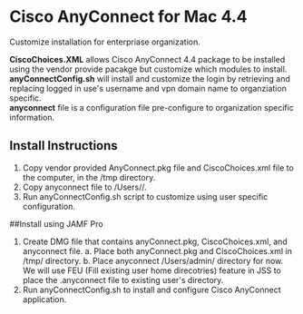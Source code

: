 # Cisco AnyConnect for Mac 4.4  
Customize installation for enterpriase organization.  

__CiscoChoices.XML__ allows Cisco AnyConnect 4.4 package to be installed using the vendor provide pacakge but customize which modules to install.  
__anyConnectConfig.sh__ will install and customize the login by retrieving and replacing logged in use's username and vpn domain name to organziation specific.  
__anyconnect__ file is a configuration file pre-configure to organization specific information.  


## Install Instructions  
1. Copy vendor provided AnyConnect.pkg file and CiscoChoices.xml file to the computer, in the /tmp directory.
2. Copy anyconnect file to /Users/<username>/.
3. Run anyConnectConfig.sh script to customize using user specific configuration.

##Install using JAMF Pro
1. Create DMG file that contains anyConnect.pkg, CiscoChoices.xml, and anyconnect file. 
    a. Place both anyConnect.pkg and CiscoChoices.xml in /tmp/ directory.
    b. Place anyconnect /Users/admin/ directory for now. We will use FEU (Fill existing user home direcotries) feature in JSS to place the .anyconnect file to existing user's directory.
2. Run anyConnectConfig.sh to install and configure Cisco AnyConnect application.